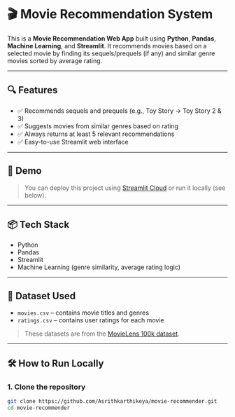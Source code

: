 # 🎬 Movie Recommendation System

This is a **Movie Recommendation Web App** built using **Python**, **Pandas**, **Machine Learning**, and **Streamlit**. It recommends movies based on a selected movie by finding its sequels/prequels (if any) and similar genre movies sorted by average rating.

---

## 🔍 Features

- ✅ Recommends sequels and prequels (e.g., Toy Story → Toy Story 2 & 3)
- ✅ Suggests movies from similar genres based on rating
- ✅ Always returns at least 5 relevant recommendations
- ✅ Easy-to-use Streamlit web interface

---

## 🚀 Demo

> You can deploy this project using [Streamlit Cloud](https://streamlit.io/cloud) or run it locally (see below).

---

## 📦 Tech Stack

- Python
- Pandas
- Streamlit
- Machine Learning (genre similarity, average rating logic)

---

## 📁 Dataset Used

- `movies.csv` – contains movie titles and genres
- `ratings.csv` – contains user ratings for each movie

> These datasets are from the [MovieLens 100k dataset](https://grouplens.org/datasets/movielens/100k/).

---

## 🛠️ How to Run Locally

### 1. Clone the repository

```bash
git clone https://github.com/Asrithkarthikeya/movie-recommender.git
cd movie-recommender
